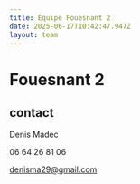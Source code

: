 ```yaml
---
title: Équipe Fouesnant 2
date: 2025-06-17T10:42:47.947Z
layout: team
---
```


# Fouesnant 2



## contact 

Denis Madec

06 64 26 81 06

denisma29@gmail.com

